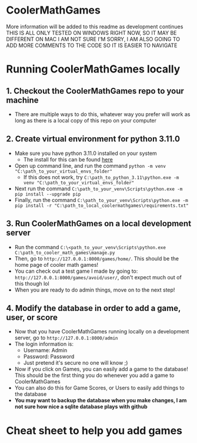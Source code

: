 # CoolerMathGames
More information will be added to this readme as development continues
THIS IS ALL ONLY TESTED ON WINDOWS RIGHT NOW, SO IT MAY BE DIFFERENT ON MAC I AM NOT SURE I'M SORRY, I AM ALSO GOING TO ADD MORE COMMENTS TO THE CODE SO IT IS EASIER TO NAVIGATE

# Running CoolerMathGames locally

## 1. Checkout the CoolerMathGames repo to your machine
- There are multiple ways to do this, whatever way you prefer will work as long as there is a local copy of this repo on your computer
## 2. Create virtual environment for python 3.11.0
- Make sure you have python 3.11.0 installed on your system
  - The install for this can be found [here](https://www.python.org/downloads/release/python-3110/)
- Open up command line, and run the command `python -m venv "C:\path_to_your_virtual_envs_folder"`
  - If this does not work, try `C:\path_to_python_3.11\python.exe -m venv "C:\path_to_your_virtual_envs_folder"`
- Next run the command `C:\path_to_your_venv\Scripts\python.exe -m pip install --upgrade pip`
- Finally, run the command `C:\path_to_your_venv\Scripts\python.exe -m pip install -r "C:\path_to_local_coolermathgames\requirements.txt"`

## 3. Run CoolerMathGames on a local development server
- Run the command `C:\<path_to_your_venv\Scripts\python.exe C:\path_to_cooler_math_games\manage.py`
- Then, go to `http://127.0.0.1:8000/games/home/`. This should be the home page of cooler math games!
- You can check out a test game I made by going to: `http://127.0.0.1:8000/games/avoid/user/`, don't expect much out of this though lol
- When you are ready to do admin things, move on to the next step!

## 4. Modify the database in order to add a game, user, or score
- Now that you have CoolerMathGames running locally on a development server, go to `http://127.0.0.1:8000/admin`
- The login information is:
  - Username: Admin
  - Password: Password
  - Just pretend it's secure no one will know ;)
- Now if you click on Games, you can easily add a game to the database! This should be the first thing you do whenever you add a game to CoolerMathGames
- You can also do this for Game Scores, or Users to easily add things to the database
- **You may want to backup the database when you make changes, I am not sure how nice a sqlite database plays with github**

# Cheat sheet to help you add games

#
